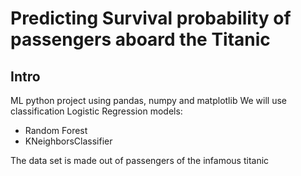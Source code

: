 # Predicting Survival probability of passengers aboard the Titanic


## Intro

ML python project using pandas, numpy and matplotlib
We will use classification Logistic Regression models:
- Random Forest
- KNeighborsClassifier

The data set is made out of passengers of the infamous titanic
